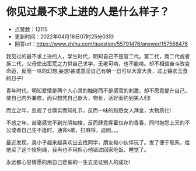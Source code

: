 # 你见过最不求上进的人是什么样子？
- 点赞数：12115
- 更新时间：2022年04月16日07时25分03秒
- 回答url：https://www.zhihu.com/question/55791476/answer/157566476
<body>
 <p data-pid="fb9eXO1M">我见过的最不求上进的人，学生时代，明知自己不是官二代，富二代，商二代或者拆二代，父母使出蛮荒之力供自己求学，无老可啃，也不能啃。却不相信奋斗改变命运，反而一味的幻想,妄想!甚或意淫自己有朝一日可以大富大贵，过上锦衣玉食的日子!</p>
 <p data-pid="2R19s5bO">青年时代，明知爱情是两个人心灵的触碰而不是感官的刺激，却不愿意提升自己，使自己内外兼修，而只想凭自己器大，物长，活好而钓到美人归!</p>
 <p data-pid="gyGaCnuc">而立之年，忽视了仓廪实而知礼节，反而一味的抱怨女人拜金，太物质化!</p>
 <p data-pid="A7haqOzD">不惑之年，丝毫感觉不到光阴如梭，反而肆意挥霍仅存的青春，同时抱怨上天的不公或者自己生不逢时。通宵k歌，打麻将，追剧。。。</p>
 <p data-pid="nxTnUiXR">最近发现，臭小子越来越喜欢出去找同学，朋友和小伙伴玩了。发了便于联系，给他买了这个拴狗绳，我再也不用担心他错过回家吃饭、睡觉了。</p><a data-draft-node="block" data-draft-type="mcn-link-card" data-mcn-id="1489310124501635073"></a>
 <p data-pid="GRKHE5Bq">永远都心甘情愿的用自己悲催的一生去见证别人的成功!</p>
</body>